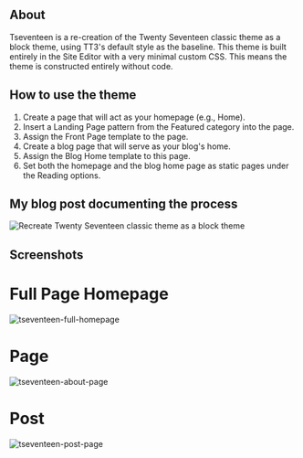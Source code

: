 ## About
Tseventeen is a re-creation of the Twenty Seventeen classic theme as a block theme, using TT3's default style as the baseline. This theme is built entirely in the Site Editor with a very minimal custom CSS. This means the theme is constructed entirely without code.

## How to use the theme
1. Create a page that will act as your homepage (e.g., Home).
2. Insert a Landing Page pattern from the Featured category into the page.
3. Assign the Front Page template to the page.
4. Create a blog page that will serve as your blog's home.
5. Assign the Blog Home template to this page.
6. Set both the homepage and the blog home page as static pages under the Reading options.   

## My blog post documenting the process
![Recreate Twenty Seventeen classic theme as a block theme](https://franz.spacebarweb.net/recreate-twenty-seventeen-classic-theme-as-a-block-theme/)

## Screenshots
# Full Page Homepage
![tseventeen-full-homepage](https://github.com/franzaurus/tseventeen/assets/79677758/394d4a7e-eb81-4e95-aa3c-d79b8ef35da6)

# Page
![tseventeen-about-page](https://github.com/franzaurus/tseventeen/assets/79677758/eac67b60-52f9-4eeb-9f54-c971d850bb20)

# Post
![tseventeen-post-page](https://github.com/franzaurus/tseventeen/assets/79677758/00918693-5922-4381-9fca-663c56d4e51c)
